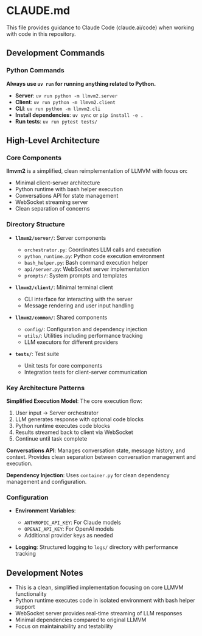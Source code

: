 # CLAUDE.md

This file provides guidance to Claude Code (claude.ai/code) when working with code in this repository.

## Development Commands

### Python Commands
**Always use `uv run` for running anything related to Python.**

- **Server**: `uv run python -m llmvm2.server`
- **Client**: `uv run python -m llmvm2.client`
- **CLI**: `uv run python -m llmvm2.cli`
- **Install dependencies**: `uv sync` or `pip install -e .`
- **Run tests**: `uv run pytest tests/`

## High-Level Architecture

### Core Components

**llmvm2** is a simplified, clean reimplementation of LLMVM with focus on:
- Minimal client-server architecture
- Python runtime with bash helper execution
- Conversations API for state management
- WebSocket streaming server
- Clean separation of concerns

### Directory Structure

- **`llmvm2/server/`**: Server components
  - `orchestrator.py`: Coordinates LLM calls and execution
  - `python_runtime.py`: Python code execution environment
  - `bash_helper.py`: Bash command execution helper
  - `api/server.py`: WebSocket server implementation
  - `prompts/`: System prompts and templates

- **`llmvm2/client/`**: Minimal terminal client
  - CLI interface for interacting with the server
  - Message rendering and user input handling

- **`llmvm2/common/`**: Shared components
  - `config/`: Configuration and dependency injection
  - `utils/`: Utilities including performance tracking
  - LLM executors for different providers

- **`tests/`**: Test suite
  - Unit tests for core components
  - Integration tests for client-server communication

### Key Architecture Patterns

**Simplified Execution Model**: The core execution flow:
1. User input → Server orchestrator
2. LLM generates response with optional code blocks
3. Python runtime executes code blocks
4. Results streamed back to client via WebSocket
5. Continue until task complete

**Conversations API**: Manages conversation state, message history, and context. Provides clean separation between conversation management and execution.

**Dependency Injection**: Uses `container.py` for clean dependency management and configuration.

### Configuration

- **Environment Variables**:
  - `ANTHROPIC_API_KEY`: For Claude models
  - `OPENAI_API_KEY`: For OpenAI models
  - Additional provider keys as needed

- **Logging**: Structured logging to `logs/` directory with performance tracking

## Development Notes

- This is a clean, simplified implementation focusing on core LLMVM functionality
- Python runtime executes code in isolated environment with bash helper support
- WebSocket server provides real-time streaming of LLM responses
- Minimal dependencies compared to original LLMVM
- Focus on maintainability and testability
